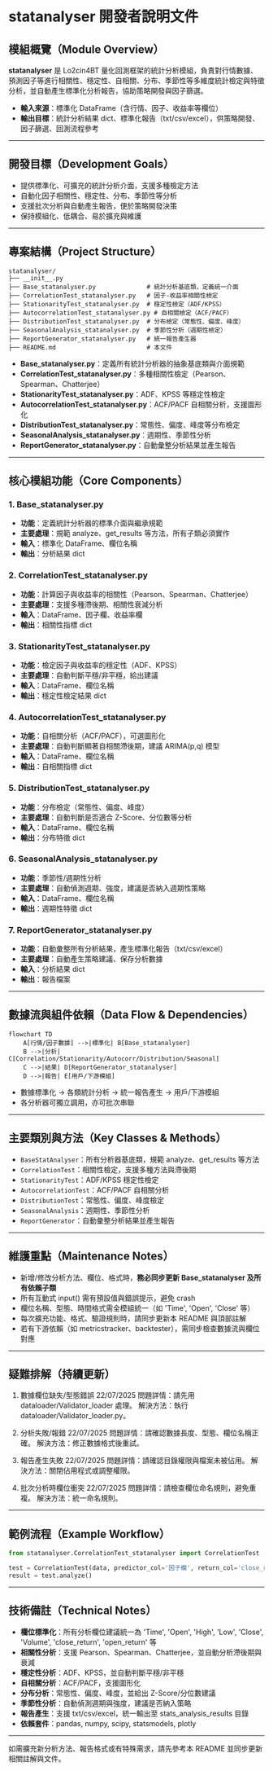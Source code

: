 # statanalyser 開發者說明文件

## 模組概覽（Module Overview）

**statanalyser** 是 Lo2cin4BT 量化回測框架的統計分析模組，負責對行情數據、預測因子等進行相關性、穩定性、自相關、分布、季節性等多維度統計檢定與特徵分析，並自動產生標準化分析報告，協助策略開發與因子篩選。

- **輸入來源**：標準化 DataFrame（含行情、因子、收益率等欄位）
- **輸出目標**：統計分析結果 dict、標準化報告（txt/csv/excel），供策略開發、因子篩選、回測流程參考

---

## 開發目標（Development Goals）

- 提供標準化、可擴充的統計分析介面，支援多種檢定方法
- 自動化因子相關性、穩定性、分布、季節性等分析
- 支援批次分析與自動產生報告，便於策略開發決策
- 保持模組化、低耦合、易於擴充與維護

---

## 專案結構（Project Structure）

```plaintext
statanalyser/
├── __init__.py
├── Base_statanalyser.py              # 統計分析基底類，定義統一介面
├── CorrelationTest_statanalyser.py   # 因子-收益率相關性檢定
├── StationarityTest_statanalyser.py  # 穩定性檢定（ADF/KPSS）
├── AutocorrelationTest_statanalyser.py # 自相關檢定（ACF/PACF）
├── DistributionTest_statanalyser.py  # 分布檢定（常態性、偏度、峰度）
├── SeasonalAnalysis_statanalyser.py  # 季節性分析（週期性檢定）
├── ReportGenerator_statanalyser.py   # 統一報告產生器
├── README.md                         # 本文件
```

- **Base_statanalyser.py**：定義所有統計分析器的抽象基底類與介面規範
- **CorrelationTest_statanalyser.py**：多種相關性檢定（Pearson、Spearman、Chatterjee）
- **StationarityTest_statanalyser.py**：ADF、KPSS 等穩定性檢定
- **AutocorrelationTest_statanalyser.py**：ACF/PACF 自相關分析，支援圖形化
- **DistributionTest_statanalyser.py**：常態性、偏度、峰度等分布檢定
- **SeasonalAnalysis_statanalyser.py**：週期性、季節性分析
- **ReportGenerator_statanalyser.py**：自動彙整分析結果並產生報告

---

## 核心模組功能（Core Components）

### 1. Base_statanalyser.py

- **功能**：定義統計分析器的標準介面與繼承規範
- **主要處理**：規範 analyze、get_results 等方法，所有子類必須實作
- **輸入**：標準化 DataFrame、欄位名稱
- **輸出**：分析結果 dict

### 2. CorrelationTest_statanalyser.py

- **功能**：計算因子與收益率的相關性（Pearson、Spearman、Chatterjee）
- **主要處理**：支援多種滯後期、相關性衰減分析
- **輸入**：DataFrame、因子欄、收益率欄
- **輸出**：相關性指標 dict

### 3. StationarityTest_statanalyser.py

- **功能**：檢定因子與收益率的穩定性（ADF、KPSS）
- **主要處理**：自動判斷平穩/非平穩，給出建議
- **輸入**：DataFrame、欄位名稱
- **輸出**：穩定性檢定結果 dict

### 4. AutocorrelationTest_statanalyser.py

- **功能**：自相關分析（ACF/PACF），可選圖形化
- **主要處理**：自動判斷顯著自相關滯後期，建議 ARIMA(p,q) 模型
- **輸入**：DataFrame、欄位名稱
- **輸出**：自相關指標 dict

### 5. DistributionTest_statanalyser.py

- **功能**：分布檢定（常態性、偏度、峰度）
- **主要處理**：自動判斷是否適合 Z-Score、分位數等分析
- **輸入**：DataFrame、欄位名稱
- **輸出**：分布特徵 dict

### 6. SeasonalAnalysis_statanalyser.py

- **功能**：季節性/週期性分析
- **主要處理**：自動偵測週期、強度，建議是否納入週期性策略
- **輸入**：DataFrame、欄位名稱
- **輸出**：週期性特徵 dict

### 7. ReportGenerator_statanalyser.py

- **功能**：自動彙整所有分析結果，產生標準化報告（txt/csv/excel）
- **主要處理**：自動產生策略建議、保存分析數據
- **輸入**：分析結果 dict
- **輸出**：報告檔案

---

## 數據流與組件依賴（Data Flow & Dependencies）

```mermaid
flowchart TD
    A[行情/因子數據] -->|標準化| B[Base_statanalyser]
    B -->|分析| C[Correlation/Stationarity/Autocorr/Distribution/Seasonal]
    C -->|結果| D[ReportGenerator_statanalyser]
    D -->|報告| E[用戶/下游模組]
```

- 數據標準化 → 各類統計分析 → 統一報告產生 → 用戶/下游模組
- 各分析器可獨立調用，亦可批次串聯

---

## 主要類別與方法（Key Classes & Methods）

- `BaseStatAnalyser`：所有分析器基底類，規範 analyze、get_results 等方法
- `CorrelationTest`：相關性檢定，支援多種方法與滯後期
- `StationarityTest`：ADF/KPSS 穩定性檢定
- `AutocorrelationTest`：ACF/PACF 自相關分析
- `DistributionTest`：常態性、偏度、峰度檢定
- `SeasonalAnalysis`：週期性、季節性分析
- `ReportGenerator`：自動彙整分析結果並產生報告

---

## 維護重點（Maintenance Notes）

- 新增/修改分析方法、欄位、格式時，**務必同步更新 Base_statanalyser 及所有依賴子類**
- 所有互動式 input() 需有預設值與錯誤提示，避免 crash
- 欄位名稱、型態、時間格式需全模組統一（如 'Time', 'Open', 'Close' 等）
- 每次擴充功能、格式、驗證規則時，請同步更新本 README 與頂部註解
- 若有下游依賴（如 metricstracker、backtester），需同步檢查數據流與欄位對應

---

## 疑難排解（持續更新）

1. 數據欄位缺失/型態錯誤 22/07/2025
問題詳情：請先用 dataloader/Validator_loader 處理。
解決方法：執行 dataloader/Validator_loader.py。

2. 分析失敗/報錯 22/07/2025
問題詳情：請確認數據長度、型態、欄位名稱正確。
解決方法：修正數據格式後重試。

3. 報告產生失敗 22/07/2025
問題詳情：請確認目錄權限與檔案未被佔用。
解決方法：關閉佔用程式或調整權限。

4. 批次分析時欄位衝突 22/07/2025
問題詳情：請檢查欄位命名規則，避免重複。
解決方法：統一命名規則。

---

## 範例流程（Example Workflow）

```python
from statanalyser.CorrelationTest_statanalyser import CorrelationTest

test = CorrelationTest(data, predictor_col='因子欄', return_col='close_return')
result = test.analyze()
```

---

## 技術備註（Technical Notes）

- **欄位標準化**：所有分析欄位建議統一為 'Time', 'Open', 'High', 'Low', 'Close', 'Volume', 'close_return', 'open_return' 等
- **相關性分析**：支援 Pearson、Spearman、Chatterjee，並自動分析滯後期與衰減
- **穩定性分析**：ADF、KPSS，並自動判斷平穩/非平穩
- **自相關分析**：ACF/PACF，支援圖形化
- **分布分析**：常態性、偏度、峰度，並給出 Z-Score/分位數建議
- **季節性分析**：自動偵測週期與強度，建議是否納入策略
- **報告產生**：支援 txt/csv/excel，統一輸出至 stats_analysis_results 目錄
- **依賴套件**：pandas, numpy, scipy, statsmodels, plotly

---

如需擴充新分析方法、報告格式或有特殊需求，請先參考本 README 並同步更新相關註解與文件。
